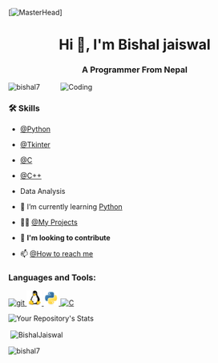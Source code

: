 [![MasterHead](https://mir-s3-cdn-cf.behance.net/project_modules/fs/54b6c068097599.5b50bca476b9b.gif)]
<h1 align="center">Hi 👋, I'm Bishal jaiswal</h1>
<h3 align="center">A Programmer From Nepal</h3>
<img align="right" alt="Coding" width="400" src="https://cdn.dribbble.com/users/1059583/screenshots/4171367/coding-freak.gif">



<p align="left"> <img src="https://komarev.com/ghpvc/?username=bishal7&label=Profile%20views&color=0e75b6&style=flat" alt="bishal7" /> </p>

### 🛠 Skills
- [@Python](https://www.youtube.com/watch?v=aqvDTCpNRek&list=PLu0W_9lII9agICnT8t4iYVSZ3eykIAOME)
- [@Tkinter](https://www.youtube.com/watch?v=-Q4lm8eYulw&list=PLu0W_9lII9ajLcqRcj4PoEihkukF_OTzA)
- [@C](https://www.programiz.com/c-programming)
- [@C++](https://www.youtube.com/watch?v=j8nAHeVKL08&list=PLu0W_9lII9agpFUAlPFe_VNSlXW5uE0YL)
- Data Analysis



- 🌱 I’m currently learning [Python](https://www.youtube.com/watch?v=aqvDTCpNRek&list=PLu0W_9lII9agICnT8t4iYVSZ3eykIAOME)

- 👨‍💻 [@My Projects](https://github.com/ETCBishal?tab=repositories)

- 💬 **I'm looking to contribute**

- 📫 [@How to reach me](bishaljaiswal0408@gmail.com)

<p align="left">
</p>
<h3 align="left">Languages and Tools:</h3>
<p align="left"> <a href="https://git-scm.com/" target="_blank" rel="noreferrer"> <img src="https://www.vectorlogo.zone/logos/git-scm/git-scm-icon.svg" alt="git" width="30" height="30"/> </a> <a href="https://www.linux.org/" target="_blank" rel="noreferrer"> <img src="https://raw.githubusercontent.com/devicons/devicon/master/icons/linux/linux-original.svg" alt="linux" width="30" height="30"/> </a> <a href="https://www.python.org" target="_blank" rel="noreferrer"> <img src="https://raw.githubusercontent.com/devicons/devicon/master/icons/python/python-original.svg" alt="python" width="30" height="30"/> <img src="https://img.icons8.com/color/48/000000/c-programming.png" alt="C" width="30" height="30"/> </a> </p>


![Your Repository's Stats](https://github-readme-stats.vercel.app/api/top-langs/?username=ETCBishal&theme=blue-grey)

<p>&nbsp;<img align="center" src="https://github-readme-stats.vercel.app/api?username=ETCBishal&show_icons=true&locale=en" alt="BishalJaiswal" /></p>

<p><img align="center" src="https://github-readme-streak-stats.herokuapp.com/?user=ETCBishal&" alt="bishal7" /></p>
